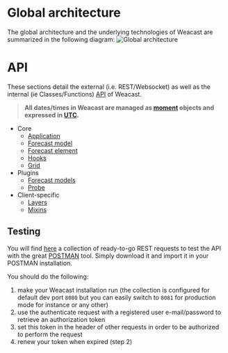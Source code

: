 # Global architecture

The global architecture and the underlying technologies of Weacast are summarized in the following diagram:
![Global architecture](https://cdn.rawgit.com/weacast/weacast-docs/d51cb85542a7ed898b18e8b77d061b250e10a4dd/images/Global%20Architecture%20Diagram.svg)

# API

These sections detail the external (i.e. REST/Websocket) as well as the internal (ie Classes/Functions) [API](https://en.wikipedia.org/wiki/Application_programming_interface) of Weacast.

> **All dates/times in Weacast are managed as [moment](https://momentjs.com) objects and expressed in [UTC](https://en.wikipedia.org/wiki/Coordinated_Universal_Time).**

* Core
  * [Application](/api/APPLICATION.MD)
  * [Forecast model](/api/FORECAST.MD)
  * [Forecast element](/api/ELEMENT.MD)
  * [Hooks](/api/HOOKS.MD)
  * [Grid](/api/GRID.MD)
* Plugins
  * [Forecast models](/api/PLUGIN.MD)
  * [Probe](/api/PROBE.MD)
* Client-specific
  * [Layers](/api/LAYERS.MD)
  * [Mixins](/api/MIXINS.MD)
  
## Testing

You will find [here](./Weacast.postman_collection.json) a collection of ready-to-go REST requests to test the API with the great [POSTMAN](https://www.getpostman.com/) tool. Simply download it and import it in your POSTMAN installation.

You should do the following:
1. make your Weacast installation run (the collection is configured for default dev port `8080` but you can easily switch to `8081` for production mode for instance or any other)
2. use the authenticate request with a registered user e-mail/password to retrieve an authorization token
3. set this token in the header of other requests in order to be authorized to perform the request
4. renew your token when expired (step 2)
